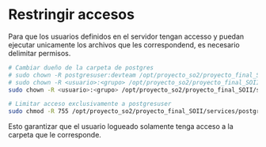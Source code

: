 # Restringir accesos
Para que los usuarios definidos en el servidor tengan accesso y puedan ejecutar unicamente los archivos que les correspondend, es necesario delimitar permisos.

```bash
# Cambiar dueño de la carpeta de postgres
# sudo chown -R postgresuser:devteam /opt/proyecto_so2/proyecto_final_SOII/services/postgres
# sudo chown -R <usuario>:<grupo> /opt/proyecto_so2/proyecto_final_SOII/services/<carpeta>
sudo chown -R <usuario>:<grupo> /opt/proyecto_so2/proyecto_final_SOII/services/postgres

# Limitar acceso exclusivamente a postgresuser
sudo chmod -R 755 /opt/proyecto_so2/proyecto_final_SOII/services/postgres
```
Esto garantizar que el usuario logueado solamente tenga acceso a la carpeta que le corresponde.